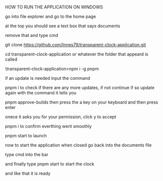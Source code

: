 HOW TO RUN THE APPLICATION ON WINDOWS 

go into file explorer and go to the home page

at the top you should see a text box that says documents 

remove that and type cmd

git clone https://github.com/Innes79/transparent-clock-application.git

cd transparent-clock-application or whatever the folder that appeard is called

\transparent-clock-application>npm i -g pnpm

if an update is needed input the command 

pnpm i to check if there are any more updates, if not continue if so update again with the command it tells you 

pnpm approve-builds then press the a key on your keyboard and then press enter

onece it asks you for your permission, click y to accept 

pnpm i to confirm everthing went smoothly 

pnpm start to launch 

now to start the application when closed go back into the documents file 

type cmd into the bar

and finally type pnpm start to start the clock 

and like that it is ready
